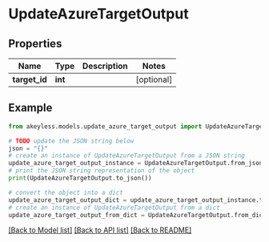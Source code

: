 # UpdateAzureTargetOutput


## Properties

Name | Type | Description | Notes
------------ | ------------- | ------------- | -------------
**target_id** | **int** |  | [optional] 

## Example

```python
from akeyless.models.update_azure_target_output import UpdateAzureTargetOutput

# TODO update the JSON string below
json = "{}"
# create an instance of UpdateAzureTargetOutput from a JSON string
update_azure_target_output_instance = UpdateAzureTargetOutput.from_json(json)
# print the JSON string representation of the object
print(UpdateAzureTargetOutput.to_json())

# convert the object into a dict
update_azure_target_output_dict = update_azure_target_output_instance.to_dict()
# create an instance of UpdateAzureTargetOutput from a dict
update_azure_target_output_from_dict = UpdateAzureTargetOutput.from_dict(update_azure_target_output_dict)
```
[[Back to Model list]](../README.md#documentation-for-models) [[Back to API list]](../README.md#documentation-for-api-endpoints) [[Back to README]](../README.md)


